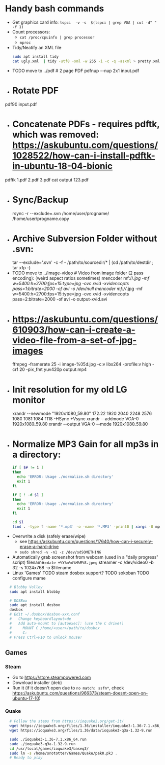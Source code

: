 # Handy bash commands
* Get graphics card info: `lspci  -v -s  $(lspci | grep VGA | cut -d" " -f 1)`
* Count processors:
  * `cat /proc/cpuinfo | grep processor`
  * `nproc`
* Tidy/Neatify an XML file
  ```bash
  sudo apt install tidy
  cat ugly.xml  | tidy -utf8 -xml -w 255 -i -c -q -asxml > pretty.xml
  ```
* TODO move to ../pdf  # 2 page PDF
  pdfnup --nup 2x1 input.pdf
*  # Rotate PDF
  pdf90 input.pdf
*  # Concatenate PDFs - requires pdftk, which was removed: https://askubuntu.com/questions/1028522/how-can-i-install-pdftk-in-ubuntu-18-04-bionic
  pdftk 1.pdf 2.pdf 3.pdf cat output 123.pdf
* # Sync/Backup
  rsync -r --exclude=.svn /home/user/progname/ /home/user/progname.copy
* # Archive Subversion Folder without .svn:
  tar --exclude='.svn' -c -f - /path/to/sourcedir/* | (cd /path/to/destdir ; tar xfp -)
* TODO move to ../image-video # Video from image folder (2 pass encoding): (weird aspect ratios sometimes)
  mencoder mf://*.jpg -mf w=5400:h=2700:fps=15:type=jpg -ovc xvid -xvidencopts pass=1:bitrate=2000 -of avi -o /dev/null
  mencoder mf://*.jpg -mf w=5400:h=2700:fps=15:type=jpg -ovc xvid -xvidencopts pass=2:bitrate=2000 -of avi -o output-xvid.avi
* # https://askubuntu.com/questions/610903/how-can-i-create-a-video-file-from-a-set-of-jpg-images
  ffmpeg -framerate 25 -i image-%05d.jpg -c:v libx264 -profile:v high -crf 20 -pix_fmt yuv420p output.mp4
* # Init resolution for my old LG monitor
  xrandr --newmode "1920x1080_59.80"  172.22  1920 2040 2248 2576  1080 1081 1084 1118  -HSync +Vsync
  xrandr --addmode VGA-0 1920x1080_59.80
  xrandr --output VGA-0 --mode 1920x1080_59.80 
* # Normalize MP3 Gain for all mp3s in a directory:
  ```bash
  if [ $# != 1 ]
  then 
    echo 'ERROR: Usage ./normalize.sh directory' 
    exit 1 
  fi

  if [ ! -d $1 ]
  then
    echo 'ERROR: Usage ./normalize.sh directory'
    exit 1
  fi

  cd $1
  find . -type f -name '*.mp3' -o -name '*.MP3' -print0 | xargs -0 mp3gain -r -c -f
  ```
* Overwrite a disk (safely erase/wipe)
  * see https://askubuntu.com/questions/17640/how-can-i-securely-erase-a-hard-drive
  * `sudo shred -v -n1 -z /dev/sdSOMETHING`
* Automatically grab screenshot from webcam (used in a "daily progress" script)
  filename=`date +%Y%m%d%H%M%S.jpeg`
  streamer -c /dev/video0 -b 32 -s 1024x768 -o $filename
* Linux 'Games'
TODO steam dosbox support?
TODO sokoban
TODO configure mame
```bash
  # Blobby Volley
  sudo apt install blobby

  # DOSBox
  sudo apt install dosbox
  dosbox
  # Edit ~/.dosbox/dosbox-xxx.conf
  #   Change keyboardlayout=de
  #   Add auto-mount to [autoexec]: (use the C drive!)
  #     MOUNT C /home/<user>/path/to/dosbox
  #     C:
  # Press Ctrl+F10 to unlock mouse!
```

## Games


### Steam

* Go to https://store.steampowered.com
* Download installer (deb)
* Run it (if it doesn't open due to `no match: ssfn*`, check https://askubuntu.com/questions/966373/steam-doesnt-open-on-ubuntu-17-10)


### Quake

```bash
  # Follow the steps from https://ioquake3.org/get-it/
  wget https://ioquake3.org/files/1.36/installer/ioquake3-1.36-7.1.x86_64.run
  wget https://ioquake3.org/files/1.36/data/ioquake3-q3a-1.32-9.run

  sudo ./ioquake3-1.36-7.1.x86_64.run
  sudo ./ioquake3-q3a-1.32-9.run
  cd /usr/local/games/ioquake3/baseq3/
  sudo ln -s /home/snototter/Games/Quake/pak0.pk3 .
  # Ready to play
```
